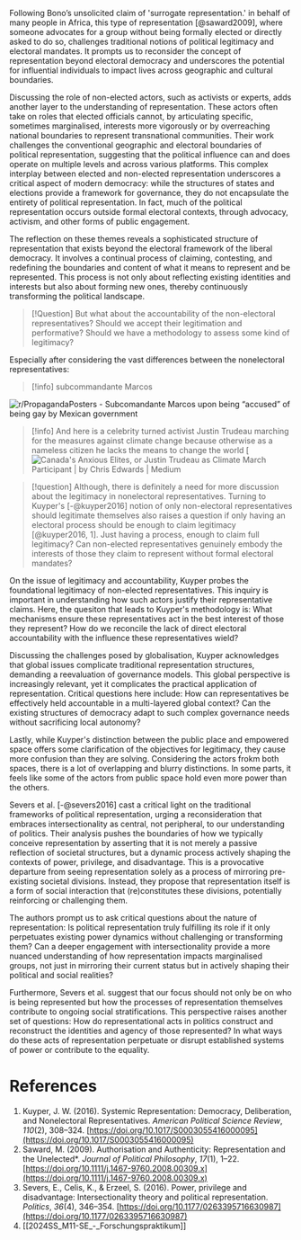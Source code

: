Following Bono’s unsolicited claim of 'surrogate representation.' in behalf of many people in Africa, this type of representation [@saward2009], where someone advocates for a group without being formally elected or directly asked to do so, challenges traditional notions of political legitimacy and electoral mandates. It prompts us to reconsider the concept of representation beyond electoral democracy and underscores the potential for influential individuals to impact lives across geographic and cultural boundaries.

Discussing the role of non-elected actors, such as activists or experts, adds another layer to the understanding of representation. These actors often take on roles that elected officials cannot, by articulating specific, sometimes marginalised, interests more vigorously or by overreaching national boundaries to represent transnational communities. Their work challenges the conventional geographic and electoral boundaries of political representation, suggesting that the political influence can and does operate on multiple levels and across various platforms. This complex interplay between elected and non-elected representation underscores a critical aspect of modern democracy: while the structures of states and elections provide a framework for governance, they do not encapsulate the entirety of political representation. In fact, much of the political representation occurs outside formal electoral contexts, through advocacy, activism, and other forms of public engagement.

The reflection on these themes reveals a sophisticated structure of representation that exists beyond the electoral framework of the liberal democracy. It involves a continual process of claiming, contesting, and redefining the boundaries and content of what it means to represent and be represented. This process is not only about reflecting existing identities and interests but also about forming new ones, thereby continuously transforming the political landscape. 

> [!Question] 
> But what about the accountability of the non-electoral representatives? Should we accept their legitimation and performative? Should we have a methodology to assess some kind of legitimacy? 

Especially after considering the vast differences between the nonelectoral representatives:

> [!info] subcommandante Marcos
> 
![r/PropagandaPosters - Subcomandante Marcos upon being “accused” of being gay by Mexican government](https://preview.redd.it/mubmah29khi71.jpg?width=640&crop=smart&auto=webp&s=01b7e552366f431a35e0aa9288bdd71664d50c2d)

> [!info] And here is a celebrity turned activist Justin Trudeau marching for the measures against climate change because otherwise as a nameless citizen he lacks the means to change the world
> [![Canada's Anxious Elites, or Justin Trudeau as Climate March Participant |  by Chris Edwards | Medium](https://miro.medium.com/v2/resize:fit:1358/1*uyBeW8Q_8Kyw5sJ3lNZSOg.png)

> [!question] 
> Although, there is definitely a need for more discussion about the legitimacy in nonelectoral representatives. Turning to Kuyper's [-@kuyper2016] notion of only non-electoral representatives should legitimate themselves also raises a question if only having an electoral process should be enough to claim legitimacy [@kuyper2016, 1]. Just having a process, enough to claim full legitimacy?
> Can non-elected representatives genuinely embody the interests of those they claim to represent without formal electoral mandates?

On the issue of legitimacy and accountability, Kuyper probes the foundational legitimacy of non-elected representatives. This inquiry is important in understanding how such actors justify their representative claims. Here, the quesiton that leads to Kuyper's methodology is: What mechanisms ensure these representatives act in the best interest of those they represent? How do we reconcile the lack of direct electoral accountability with the influence these representatives wield?

Discussing the challenges posed by globalisation, Kuyper acknowledges that global issues complicate traditional representation structures, demanding a reevaluation of governance models. This global perspective is increasingly relevant, yet it complicates the practical application of representation. Critical questions here include: How can representatives be effectively held accountable in a multi-layered global context? Can the existing structures of democracy adapt to such complex governance needs without sacrificing local autonomy?

Lastly, while Kuyper's distinction between the public place and empowered space offers some clarification of the objectives for legitimacy, they cause more confusion than they are solving. Considering the actors frokm both spaces, there is a lot of overlapping and blurry distinctions. In some parts, it feels like some of the actors from public space hold even more power than the others.

Severs et al. [-@severs2016] cast a critical light on the traditional frameworks of political representation, urging a reconsideration that embraces intersectionality as central, not peripheral, to our understanding of politics. Their analysis pushes the boundaries of how we typically conceive representation by asserting that it is not merely a passive reflection of societal structures, but a dynamic process actively shaping the contexts of power, privilege, and disadvantage. This is a provocative departure from seeing representation solely as a process of mirroring pre-existing societal divisions. Instead, they propose that representation itself is a form of social interaction that (re)constitutes these divisions, potentially reinforcing or challenging them.

The authors prompt us to ask critical questions about the nature of representation: Is political representation truly fulfilling its role if it only perpetuates existing power dynamics without challenging or transforming them? Can a deeper engagement with intersectionality provide a more nuanced understanding of how representation impacts marginalised groups, not just in mirroring their current status but in actively shaping their political and social realities?

Furthermore, Severs et al. suggest that our focus should not only be on who is being represented but how the processes of representation themselves contribute to ongoing social stratifications. This perspective raises another set of questions: How do representational acts in politics construct and reconstruct the identities and agency of those represented? In what ways do these acts of representation perpetuate or disrupt established systems of power or contribute to the equality.

# References
1. Kuyper, J. W. (2016). Systemic Representation: Democracy, Deliberation, and Nonelectoral Representatives. _American Political Science Review_, _110_(2), 308–324. [https://doi.org/10.1017/S0003055416000095](https://doi.org/10.1017/S0003055416000095)
2. Saward, M. (2009). Authorisation and Authenticity: Representation and the Unelected*. _Journal of Political Philosophy_, _17_(1), 1–22. [https://doi.org/10.1111/j.1467-9760.2008.00309.x](https://doi.org/10.1111/j.1467-9760.2008.00309.x)
3. Severs, E., Celis, K., & Erzeel, S. (2016). Power, privilege and disadvantage: Intersectionality theory and political representation. _Politics_, _36_(4), 346–354. [https://doi.org/10.1177/0263395716630987](https://doi.org/10.1177/0263395716630987)
4. [[2024SS_M11-SE_-_Forschungspraktikum]]